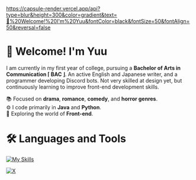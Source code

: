 https://capsule-render.vercel.app/api?type=blur&height=300&color=gradient&text=👋%20Welcome!%20I'm%20Yuu&fontColor=black&fontSize=50&fontAlign=50&reversal=false
# 👋 Welcome! I'm Yuu

I am currently in my first year of college, pursuing a **Bachelor of Arts in Communication ⌈ BAC ⌋**. An active English and Japanese writer, and a programmer developing Discord bots. Not very skilled at design yet, but continuously learning to improve front-end development skills.

📚 Focused on **drama**, **romance**, **comedy**, and **horror genres**.<br>
⚙️ I code primarily in **Java** and **Python**.<br>
🔎 Exploring the world of **Front-end**.

# 🛠️ Languages and Tools

[![My Skills](https://skillicons.dev/icons?i=java,js,nodejs,py,bots,kotlin,visualstudio)](https://skillicons.dev)

[![X](https://img.shields.io/badge/x-logo?style=for-the-badge&logo=x&logoColor=white&color=%23000000)](https://x.com/xyukuri)
